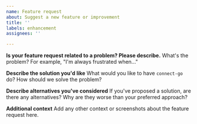 ```yaml
---
name: Feature request
about: Suggest a new feature or improvement
title: ''
labels: enhancement
assignees: ''

---
```


**Is your feature request related to a problem? Please describe.**
What's the problem? For example, "I'm always frustrated when..."

**Describe the solution you'd like**
What would you like to have `connect-go` do? How should we solve the problem?

**Describe alternatives you've considered**
If you've proposed a solution, are there any alternatives? Why are they worse
than your preferred approach?

**Additional context**
Add any other context or screenshots about the feature request here.
